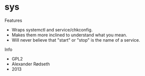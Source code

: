 sys
===

Features

* Wraps systemctl and service/chkconfig.
* Makes them more inclined to understand what you mean.
* Will never believe that "start" or "stop" is the name of a service.

Info

* GPL2
* Alexander Rødseth
* 2013
